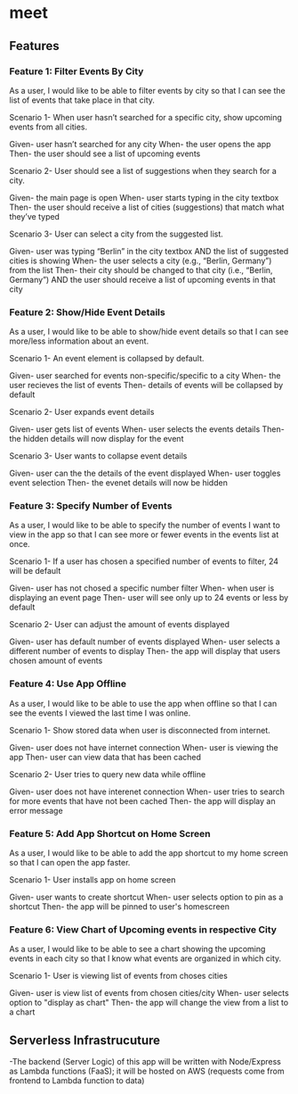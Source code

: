 # meet

## Features

### Feature 1: Filter Events By City

As a user, I would like to be able to filter events by city so that I can see the list of events that
take place in that city.

Scenario 1- When user hasn’t searched for a specific city, show upcoming events from all cities.

  Given- user hasn’t searched for any city
  When- the user opens the app
  Then- the user should see a list of upcoming events


Scenario 2- User should see a list of suggestions when they search for a city. 

  Given- the main page is open
  When- user starts typing in the city textbox
  Then- the user should receive a list of cities (suggestions) that match what they’ve typed

Scenario 3- User can select a city from the suggested list.

  Given- user was typing “Berlin” in the city textbox AND the list of suggested cities is showing
  When- the user selects a city (e.g., “Berlin, Germany”) from the list
  Then- their city should be changed to that city (i.e., “Berlin, Germany”) AND the user should receive a list of upcoming events in that city


### Feature 2: Show/Hide Event Details

As a user, I would like to be able to show/hide event details so that I can see more/less information about an event.

Scenario 1- An event element is collapsed by default.

  Given- user searched for events non-specific/specific to a city
  When- the user recieves the list of events
  Then- details of events will be collapsed by default

Scenario 2- User expands event details

  Given- user gets list of events
  When- user selects the events details
  Then- the hidden details will now display for the event

Scenario 3- User wants to collapse event details

  Given- user can the the details of the event displayed
  When- user toggles event selection
  Then- the evenet details will now be hidden
  

### Feature 3: Specify Number of Events

As a user, I would like to be able to specify the number of events I want to view in the app so
that I can see more or fewer events in the events list at once.

Scenario 1- If a user has chosen a specified number of events to filter, 24 will be default

  Given- user has not chosed a specific number filter
  When- when user is displaying an event page
  Then- user will see only up to 24 events or less by default

Scenario 2- User can adjust the amount of events displayed

  Given- user has default number of events displayed
  When- user selects a different number of events to display
  Then- the app will display that users chosen amount of events


### Feature 4: Use App Offline

As a user, I would like to be able to use the app when offline so that I can see the events I
viewed the last time I was online.

Scenario 1- Show stored data when user is disconnected from internet.

  Given- user does not have internet connection
  When- user is viewing the app
  Then- user can view data that has been cached

Scenario 2- User tries to query new data while offline

  Given- user does not have interenet connection
  When- user tries to search for more events that have not been cached
  Then- the app will display an error message


### Feature 5: Add App Shortcut on Home Screen

As a user, I would like to be able to add the app shortcut to my home screen so that I can
open the app faster.

Scenario 1- User installs app on home screen

  Given- user wants to create shortcut
  When- user selects option to pin as a shortcut
  Then- the app will be pinned to user's homescreen


### Feature 6: View Chart of Upcoming events in respective City

As a user, I would like to be able to see a chart showing the upcoming events in each city so
that I know what events are organized in which city.

Scenario 1- User is viewing list of events from choses cities

  Given- user is view list of events from chosen cities/city
  When- user selects option to "display as chart"
  Then- the app will change the view from a list to a chart

## Serverless Infrastrucuture

  -The backend (Server Logic) of this app will be written with Node/Express as Lambda functions (FaaS); it will be hosted on AWS (requests come from frontend to Lambda function to data)

